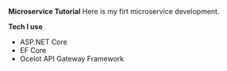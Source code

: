 **Microservice Tutorial**
Here is my firt microservice development.

**Tech I use**

- ASP.NET Core
- EF Core
- Ocelot API Gateway Framework




